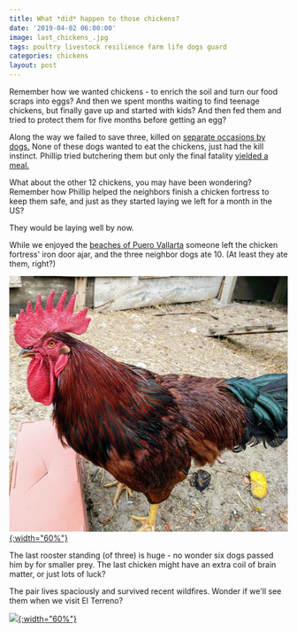 ```yaml
---
title: What *did* happen to those chickens?
date: '2019-04-02 06:00:00'
image: last_chickens_.jpg
tags: poultry livestock resilience farm life dogs guard
categories: chickens
layout: post
---
```


Remember how we wanted chickens - to enrich the soil and turn our food scraps into eggs? And then we spent months waiting to find teenage chickens, but finally gave up and started with kids? And then fed them and tried to protect them for five months before getting an egg?

Along the way we failed to save three, killed on [separate occasions by dogs.](https://reverdecer.annalisagross.com/2018/09/19/down-to-11-chickens/) None of these dogs wanted to eat the chickens, just had the kill instinct. Phillip tried butchering them but only the final fatality [yielded a meal.](https://reverdecer.annalisagross.com/2018/09/28/what-did-happen-to-that-chicken/)

What about the other 12 chickens, you may have been wondering? Remember how Phillip helped the neighbors finish a chicken fortress to keep them safe,  and just as they started laying we left for a month in the US?

They would be laying well by now.

While we enjoyed the [beaches of Puero Vallarta](https://reverdecer.annalisagross.com/2019/01/01/beaches-of-puerto-vallarta/) someone left the chicken fortress' iron door ajar, and the three neighbor dogs ate 10. (At least they ate them, right?)

[![](/images/rooster_.jpg){:width="60%"}](/images/rooster.jpg)

The last rooster standing (of three) is huge - no wonder six dogs passed him by for smaller prey. The last chicken might have an extra coil of brain matter, or just lots of luck?

The pair lives spaciously and survived recent wildfires. Wonder if we'll see them when we visit El Terreno?

[![](/images/last_chickens2_.jpg){:width="60%"}](/images/last_chickens2.jpg)